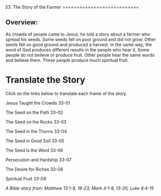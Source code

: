 33. The Story of the Farmer
===========================

Overview:
---------

As crowds of people came to Jesus, he told a story about a farmer who
spread his seeds. Some seeds fell on poor ground and did not grow. Other
seeds fell on good ground and produced a harvest. In the same way, the
word of God produces different results in the people who hear it. Some
people do not believe or produce fruit. Other people hear the same words
and believe them. These people produce much spiritual fruit.

Translate the Story
===================

Click on the links below to translate each frame of the story.

 Jesus Taught the Crowds 33-01

 The Seed on the Path 33-02

 The Seed on the Rocks 33-03

 The Seed in the Thorns 33-04

 The Seed in Good Soil 33-05

 The Seed Is the Word 33-06

 Persecution and Hardship 33-07

 The Desire for Riches 33-08

 Spiritual Fruit 33-09

*A Bible story from: Matthew 13:1-8, 18-23; Mark 4:1-8, 13-20; Luke
8:4-15*

